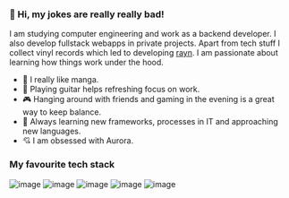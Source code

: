 ### 🦜 Hi, my jokes are really really bad!
I am studying computer engineering and work as a backend developer. I also develop fullstack webapps in private projects. Apart from tech stuff I collect vinyl records which led to developing [rayn](https://github.com/Oryfox/rayn). I am passionate about learning how things work under the hood.

- 📖 I really like manga.
- 🎸 Playing guitar helps refreshing focus on work.
- 🎮 Hanging around with friends and gaming in the evening is a great way to keep balance.
- 📲 Always learning new frameworks, processes in IT and approaching new languages.
- 💘 I am obsessed with Aurora.

### My favourite tech stack
![image](https://img.shields.io/badge/Linux-FCC624?style=for-the-badge&logo=linux&logoColor=black)
![image](https://img.shields.io/badge/Docker-2CA5E0?style=for-the-badge&logo=docker&logoColor=white)
![image](https://img.shields.io/badge/MariaDB-003545?style=for-the-badge&logo=mariadb&logoColor=white)
![image](https://img.shields.io/badge/Spring-6DB33F?style=for-the-badge&logo=spring&logoColor=white)
![image](https://img.shields.io/badge/Vue.js-35495E?style=for-the-badge&logo=vuedotjs&logoColor=4FC08D)
